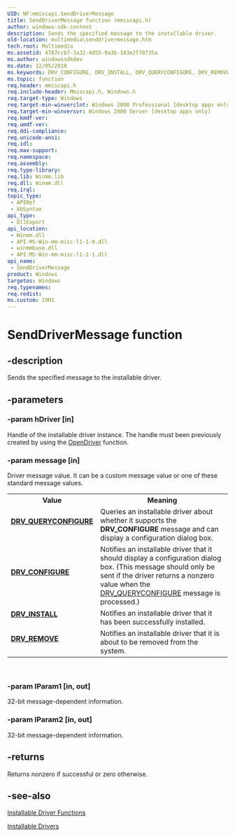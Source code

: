 ```yaml
---
UID: NF:mmiscapi.SendDriverMessage
title: SendDriverMessage function (mmiscapi.h)
author: windows-sdk-content
description: Sends the specified message to the installable driver.
old-location: multimedia\senddrivermessage.htm
tech.root: Multimedia
ms.assetid: 4787ccb7-3a32-4d55-9a3b-183e2f70735a
ms.author: windowssdkdev
ms.date: 12/05/2018
ms.keywords: DRV_CONFIGURE, DRV_INSTALL, DRV_QUERYCONFIGURE, DRV_REMOVE, ISendDriverMessage, SendDriverMessage, SendDriverMessage function [Windows Multimedia], _win32_SendDriverMessage, mmsystem/SendDriverMessage, multimedia.senddrivermessage
ms.topic: function
req.header: mmiscapi.h
req.include-header: Mmiscapi.h, Windows.h
req.target-type: Windows
req.target-min-winverclnt: Windows 2000 Professional [desktop apps only],Installable Drivers, Installable Driver Functions
req.target-min-winversvr: Windows 2000 Server [desktop apps only]
req.kmdf-ver: 
req.umdf-ver: 
req.ddi-compliance: 
req.unicode-ansi: 
req.idl: 
req.max-support: 
req.namespace: 
req.assembly: 
req.type-library: 
req.lib: Winmm.lib
req.dll: Winmm.dll
req.irql: 
topic_type:
 - APIRef
 - kbSyntax
api_type:
 - DllExport
api_location:
 - Winmm.dll
 - API-MS-Win-mm-misc-l1-1-0.dll
 - winmmbase.dll
 - API-MS-Win-mm-misc-l1-1-1.dll
api_name:
 - SendDriverMessage
product: Windows
targetos: Windows
req.typenames: 
req.redist: 
ms.custom: 19H1
---
```


# SendDriverMessage function


## -description


Sends the specified message to the installable driver.


## -parameters




### -param hDriver [in]

Handle of the installable driver instance. The handle must been previously created by using the <a href="https://docs.microsoft.com/previous-versions//dd743639(v=vs.85)">OpenDriver</a> function.


### -param message [in]

Driver message value. It can be a custom message value or one of these standard message values.

<table>
<tr>
<th>Value</th>
<th>Meaning</th>
</tr>
<tr>
<td width="40%"><a id="DRV_QUERYCONFIGURE"></a><a id="drv_queryconfigure"></a><dl>
<dt><b><a href="https://docs.microsoft.com/windows/desktop/Multimedia/drv-queryconfigure">DRV_QUERYCONFIGURE</a></b></dt>
</dl>
</td>
<td width="60%">
Queries an installable driver about whether it supports the <b>DRV_CONFIGURE</b> message and can display a configuration dialog box.

</td>
</tr>
<tr>
<td width="40%"><a id="DRV_CONFIGURE"></a><a id="drv_configure"></a><dl>
<dt><b><a href="https://docs.microsoft.com/windows/desktop/Multimedia/drv-configure">DRV_CONFIGURE</a></b></dt>
</dl>
</td>
<td width="60%">
Notifies an installable driver that it should display a configuration dialog box. (This message should only be sent if the driver returns a nonzero value when the <a href="https://docs.microsoft.com/windows/desktop/Multimedia/drv-queryconfigure">DRV_QUERYCONFIGURE</a> message is processed.)

</td>
</tr>
<tr>
<td width="40%"><a id="DRV_INSTALL"></a><a id="drv_install"></a><dl>
<dt><b><a href="https://docs.microsoft.com/windows/desktop/Multimedia/drv-install">DRV_INSTALL</a></b></dt>
</dl>
</td>
<td width="60%">
Notifies an installable driver that it has been successfully installed.

</td>
</tr>
<tr>
<td width="40%"><a id="DRV_REMOVE"></a><a id="drv_remove"></a><dl>
<dt><b><a href="https://docs.microsoft.com/windows/desktop/Multimedia/drv-remove">DRV_REMOVE</a></b></dt>
</dl>
</td>
<td width="60%">
Notifies an installable driver that it is about to be removed from the system.

</td>
</tr>
</table>
 


### -param lParam1 [in, out]

32-bit message-dependent information.


### -param lParam2 [in, out]

32-bit message-dependent information.


## -returns



Returns nonzero if successful or zero otherwise.




## -see-also




<a href="https://docs.microsoft.com/windows/desktop/Multimedia/installable-driver-functions">Installable Driver Functions</a>



<a href="https://docs.microsoft.com/windows/desktop/Multimedia/installable-drivers">Installable Drivers</a>
 

 

